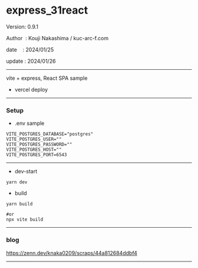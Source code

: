 ﻿# express_31react

 Version: 0.9.1

 Author  : Kouji Nakashima / kuc-arc-f.com

 date    : 2024/01/25

 update : 2024/01/26  

***

vite + express, React SPA sample

* vercel deploy

***
### Setup

* .env sample

```
VITE_POSTGRES_DATABASE="postgres"
VITE_POSTGRES_USER=""
VITE_POSTGRES_PASSWORD=""
VITE_POSTGRES_HOST=""
VITE_POSTGRES_PORT=6543
```

***
* dev-start
```
yarn dev
```

* build
```
yarn build

#or
npx vite build

```
***
### blog

https://zenn.dev/knaka0209/scraps/44a812684ddbf4

***

